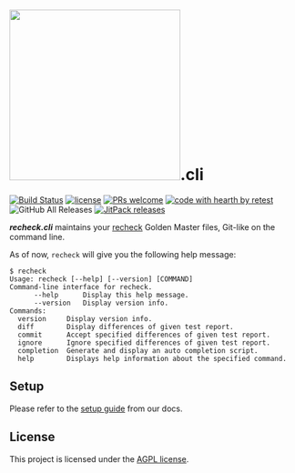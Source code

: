 # <a href="https://retest.dev"><img src="https://assets.retest.org/retest/ci/logos/recheck-screen.svg" width="300"/></a>.cli

[![Build Status](https://travis-ci.com/retest/recheck.cli.svg?branch=master)](https://travis-ci.com/retest/recheck.cli)
[![license](https://img.shields.io/badge/license-AGPL-brightgreen.svg)](https://github.com/retest/recheck.cli/blob/master/LICENSE)
[![PRs welcome](https://img.shields.io/badge/PRs-welcome-ff69b4.svg)](https://github.com/retest/recheck.cli/issues?q=is%3Aissue+is%3Aopen+label%3A%22help+wanted%22)
[![code with hearth by retest](https://img.shields.io/badge/%3C%2F%3E%20with%20%E2%99%A5%20by-retest-C1D82F.svg)](https://retest.de/)
![GitHub All Releases](https://img.shields.io/github/downloads/retest/recheck.cli/total.svg)
[![JitPack releases](https://jitpack.io/v/de.retest/recheck.cli.svg)]( https://jitpack.io/#de.retest/recheck.cli)

***recheck.cli*** maintains your [recheck](https://github.com/retest/recheck) Golden Master files, Git-like on the command line.

As of now, `recheck` will give you the following help message:

```
$ recheck
Usage: recheck [--help] [--version] [COMMAND]
Command-line interface for recheck.
      --help      Display this help message.
      --version   Display version info.
Commands:
  version     Display version info.
  diff        Display differences of given test report.
  commit      Accept specified differences of given test report.
  ignore      Ignore specified differences of given test report.
  completion  Generate and display an auto completion script.
  help        Displays help information about the specified command.
```

## Setup

Please refer to the [setup guide](https://retest.github.io/docs/recheck.cli/setup/) from our docs.

## License

This project is licensed under the [AGPL license](LICENSE).

